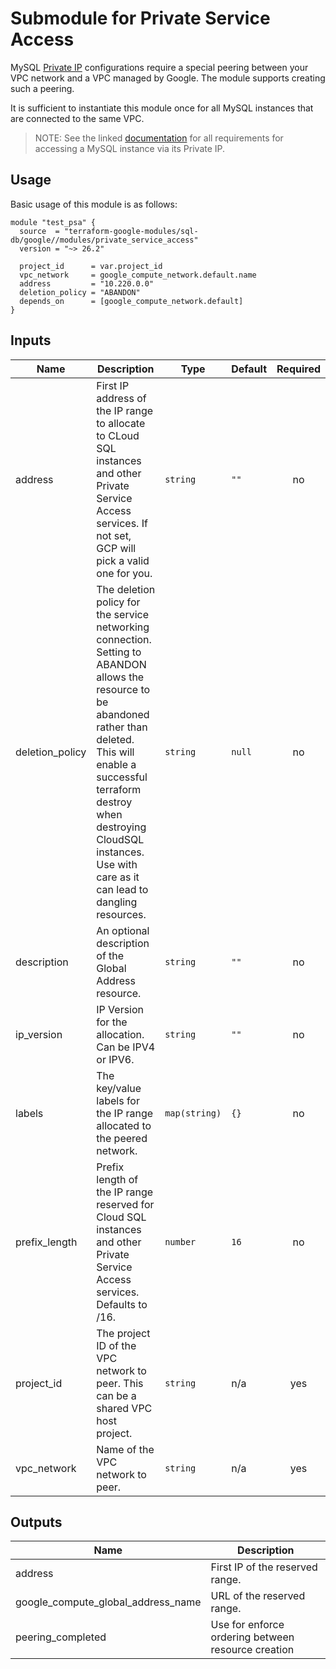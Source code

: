 # Submodule for Private Service Access

MySQL [Private IP](https://cloud.google.com/sql/docs/mysql/private-ip)
configurations require a special peering between your VPC network and a
VPC managed by Google. The module supports creating such a peering.

It is sufficient to instantiate this module once for all MySQL instances
that are connected to the same VPC.

> NOTE: See the linked [documentation](https://cloud.google.com/sql/docs/mysql/private-ip)
> for all requirements for accessing a MySQL instance via its Private IP.

## Usage
Basic usage of this module is as follows:

```
module "test_psa" {
  source  = "terraform-google-modules/sql-db/google//modules/private_service_access"
  version = "~> 26.2"

  project_id      = var.project_id
  vpc_network     = google_compute_network.default.name
  address         = "10.220.0.0"
  deletion_policy = "ABANDON"
  depends_on      = [google_compute_network.default]
}
```


<!-- BEGINNING OF PRE-COMMIT-TERRAFORM DOCS HOOK -->
## Inputs

| Name | Description | Type | Default | Required |
|------|-------------|------|---------|:--------:|
| address | First IP address of the IP range to allocate to CLoud SQL instances and other Private Service Access services. If not set, GCP will pick a valid one for you. | `string` | `""` | no |
| deletion\_policy | The deletion policy for the service networking connection. Setting to ABANDON allows the resource to be abandoned rather than deleted. This will enable a successful terraform destroy when destroying CloudSQL instances. Use with care as it can lead to dangling resources. | `string` | `null` | no |
| description | An optional description of the Global Address resource. | `string` | `""` | no |
| ip\_version | IP Version for the allocation. Can be IPV4 or IPV6. | `string` | `""` | no |
| labels | The key/value labels for the IP range allocated to the peered network. | `map(string)` | `{}` | no |
| prefix\_length | Prefix length of the IP range reserved for Cloud SQL instances and other Private Service Access services. Defaults to /16. | `number` | `16` | no |
| project\_id | The project ID of the VPC network to peer. This can be a shared VPC host project. | `string` | n/a | yes |
| vpc\_network | Name of the VPC network to peer. | `string` | n/a | yes |

## Outputs

| Name | Description |
|------|-------------|
| address | First IP of the reserved range. |
| google\_compute\_global\_address\_name | URL of the reserved range. |
| peering\_completed | Use for enforce ordering between resource creation |

<!-- END OF PRE-COMMIT-TERRAFORM DOCS HOOK -->
